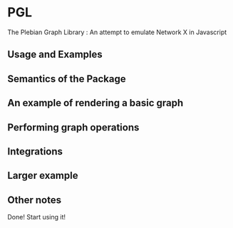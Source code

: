 # PGL
The Plebian Graph Library : An attempt to emulate Network X in Javascript 

## Usage and Examples 

## Semantics of the Package 

## An example of rendering a basic graph

## Performing graph operations 

## Integrations

## Larger example 

## Other notes

Done! Start using it! 